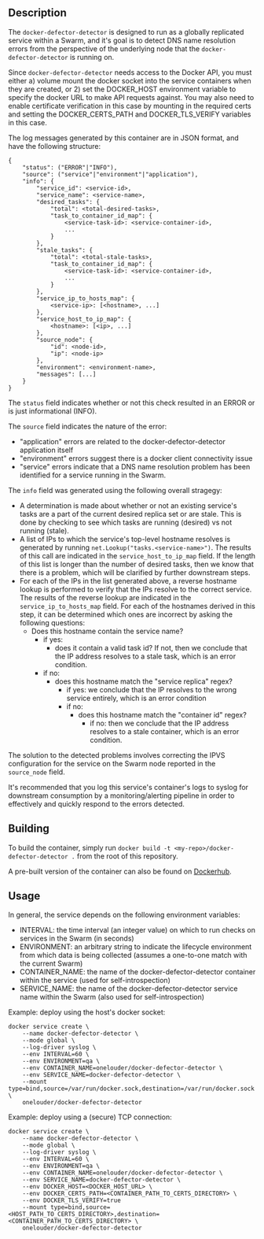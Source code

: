 ## Description

The `docker-defector-detector` is designed to run as a globally replicated service within a Swarm, and it's goal is to detect DNS name resolution errors from the perspective of the underlying node that the `docker-defector-detector` is running on.  

Since `docker-defector-detector` needs access to the Docker API, you must either a) volume mount the docker socket into the service containers when they are created, or 2) set the DOCKER_HOST environment variable to specify the docker URL to make API requests against.  You may also need to enable certificate verification in this case by mounting in the required certs and setting the DOCKER_CERTS_PATH and DOCKER_TLS_VERIFY variables in this case.

The log messages generated by this container are in JSON format, and have the following structure:

```
{
    "status": ("ERROR"|"INFO"),
    "source": ("service"|"environment"|"application"),
    "info": {
        "service_id": <service-id>,
        "service_name": <service-name>,
        "desired_tasks": {
            "total": <total-desired-tasks>,
            "task_to_container_id_map": {
                <service-task-id>: <service-container-id>,
                ...
            }
        },
        "stale_tasks": {
            "total": <total-stale-tasks>,
            "task_to_container_id_map": {
                <service-task-id>: <service-container-id>,
                ...
            }
        },
        "service_ip_to_hosts_map": {
            <service-ip>: [<hostname>, ...]
        },
        "service_host_to_ip_map": {
            <hostname>: [<ip>, ...]
        },
        "source_node": {
            "id": <node-id>,
            "ip": <node-ip>
        },
        "environment": <environment-name>,
        "messages": [...]
    }
}

```

The `status` field indicates whether or not this check resulted in an ERROR or is just informational (INFO).

The `source` field indicates the nature of the error:
* "application" errors are related to the docker-defector-detector application itself
* "environment" errors suggest there is a docker client connectivity issue
* "service" errors indicate that a DNS name resolution problem has been identified for a service running in the Swarm.

The `info` field was generated using the following overall stragegy:

* A determination is made about whether or not an existing service's tasks are a part of the current desired replica set or are stale.  This is done by checking to see which tasks are running (desired) vs not running (stale).
* A list of IPs to which the service's top-level hostname resolves is generated by running `net.Lookup("tasks.<service-name>")`.  The results of this call are indicated in the `service_host_to_ip_map` field. If the length of this list is longer than the number of desired tasks, then we know that there is a problem, which will be clarified by further downstream steps.
* For each of the IPs in the list generated above, a reverse hostname lookup is performed to verify that the IPs resolve to the correct service.  The results of the reverse lookup are indicated in the `service_ip_to_hosts_map` field.  For each of the hostnames derived in this step, it can be determined which ones are incorrect by asking the following questions:
	* Does this hostname contain the service name?
		* if yes:
			* does it contain a valid task id?  If not, then we conclude that the IP address resolves to a stale task, which is an error condition.
		* if no:
			* does this hostname match the "service replica" regex?
				* if yes: we conclude that the IP resolves to the wrong service entirely, which is an error condition
				* if no:
					* does this hostname match the "container id" regex? 
						* if no: then we conclude that the IP address resolves to a stale container, which is an error condition.

The solution to the detected problems involves correcting the IPVS configuration for the service on the Swarm node reported in the `source_node` field.

It's recommended that you log this service's container's logs to syslog for downstream consumption by a monitoring/alerting pipeline in order to effectively and quickly respond to the errors detected.


## Building
To build the container, simply run `docker build -t <my-repo>/docker-defector-detector .` from the root of this repository.  

A pre-built version of the container can also be found on [Dockerhub](https://hub.docker.com/r/onelouder/docker-defector-detector/).


## Usage

In general, the service depends on the following environment variables:

* INTERVAL: the time interval (an integer value) on which to run checks on services in the Swarm (in seconds)
* ENVIRONMENT: an arbitrary string to indicate the lifecycle environment from which data is being collected (assumes a one-to-one match with the current Swarm)
* CONTAINER_NAME: the name of the docker-defector-detector container within the service (used for self-introspection)
* SERVICE_NAME: the name of the docker-defector-detector service name within the Swarm (also used for self-introspection)

Example: deploy using the host's docker socket:

```
docker service create \
	--name docker-defector-detector \
	--mode global \
	--log-driver syslog \
	--env INTERVAL=60 \
	--env ENVIRONMENT=qa \
	--env CONTAINER_NAME=onelouder/docker-defector-detector \
	--env SERVICE_NAME=docker-defector-detector \
	--mount type=bind,source=/var/run/docker.sock,destination=/var/run/docker.sock \
	onelouder/docker-defector-detector
```

Example: deploy using a (secure) TCP connection:

```
docker service create \
	--name docker-defector-detector \
	--mode global \
	--log-driver syslog \
	--env INTERVAL=60 \
	--env ENVIRONMENT=qa \
	--env CONTAINER_NAME=onelouder/docker-defector-detector \
	--env SERVICE_NAME=docker-defector-detector \
	--env DOCKER_HOST=<DOCKER_HOST_URL> \
	--env DOCKER_CERTS_PATH=<CONTAINER_PATH_TO_CERTS_DIRECTORY> \
	--env DOCKER_TLS_VERIFY=true
	--mount type=bind,source=<HOST_PATH_TO_CERTS_DIRECTORY>,destination=<CONTAINER_PATH_TO_CERTS_DIRECTORY> \
	onelouder/docker-defector-detector
```
